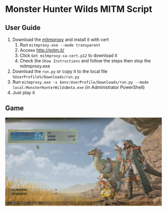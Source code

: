 # Monster Hunter Wilds MITM Script
## User Guide
1. Download the [mitmproxy](https://mitmproxy.org/) and install it with cert
    1. Run `mitmproxy.exe --mode transparent`
    2. Access http://mitm.it/
    3. Click `Get mitmproxy-ca-cert.p12` to download it
    4. Check the `Show Instructions` and follow the steps then stop the mitmproxy.exe
2. Download the `run.py` or copy it to the local file `%UserProfile%/Downloads/run.py`
3. Run `mitmproxy.exe -s $env:UserProfile/Downloads/run.py --mode local:MonsterHunterWildsBeta.exe` (in Administrator PowerShell)
4. Just play it

## Game
![nook](./nook.jpg)
